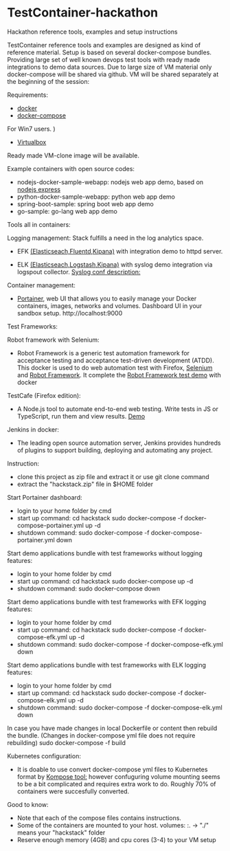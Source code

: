 # TestContainer-hackathon
Hackathon reference tools, examples and setup instructions

TestContainer reference tools and examples are designed as kind of reference material. Setup is based on several docker-compose bundles. Providing large set of well known devops test tools with ready made integrations to demo data sources.
Due to large size of VM material only docker-compose will be shared via github. VM will be shared separately at the beginning of the session:

Requirements:
- [docker](https://docs.docker.com/glossary/?term=installation)
- [docker-compose](https://docs.docker.com/compose/install/)

For Win7 users. )
- [Virtualbox](https://www.virtualbox.org/wiki/Downloads)

Ready made VM-clone image will be available.

Example containers with open source codes: 
- nodejs-docker-sample-webapp: nodejs web app demo, based on [nodejs express](https://expressjs.com/) 
- python-docker-sample-webapp: python web app demo
- spring-boot-sample: spring boot web app demo
- go-sample: go-lang web app demo   

Tools all in containers: 

Logging management: Stack fulfills a need in the log analytics space.
- EFK [(Elasticseach,Fluentd,Kipana)](https://docs.fluentd.org/v0.12/articles/docker-logging-efk-compose) with integration demo to httpd server. 

- ELK [(Elasticseach,Logstash,Kipana)](https://logz.io/learn/complete-guide-elk-stack/) with syslog demo integration via logspout collector. [Syslog conf description:](https://jujucharms.com/u/lazypower/logspout/)

Container management:
- [Portainer](https://portainer.readthedocs.io/en/stable/), web UI that allows you to easily manage your Docker containers, images, networks and volumes. Dashboard UI in your sandbox setup. http://localhost:9000


Test Frameworks:

Robot framework with Selenium:
- Robot Framework is a generic test automation framework for acceptance testing and acceptance test-driven development (ATDD). This docker is used to do web automation test with Firefox, [Selenium](http://www.seleniumhq.org/) and [Robot Framework](http://robotframework.org/). It complete the [Robot Framework test demo](https://bitbucket.org/robotframework/webdemo) with docker

TestCafe (Firefox edition):
- A Node.js tool to automate end-to-end web testing. Write tests in JS or TypeScript, run them and view results. [Demo]( http://devexpress.github.io/testcafe/documentation/using-testcafe/using-testcafe-docker-image)

Jenkins in docker:
- The leading open source automation server, Jenkins provides hundreds of plugins to support building, deploying and automating any project. 

Instruction:
- clone this project as zip file and extract it or use git clone command
- extract the "hackstack.zip" file in $HOME folder

Start Portainer dashboard:
- login to your home folder by cmd
- start up command:
cd hackstack
sudo docker-compose -f docker-compose-portainer.yml up -d
- shutdown command:
sudo docker-compose -f docker-compose-portainer.yml down

Start demo applications bundle with test frameworks without logging features:
- login to your home folder by cmd
- start up command:
cd hackstack
sudo docker-compose up -d
- shutdown command:
sudo docker-compose down

Start demo applications bundle with test frameworks with EFK logging features:
- login to your home folder by cmd
- start up command:
cd hackstack
sudo docker-compose -f docker-compose-efk.yml up -d
- shutdown command:
sudo docker-compose -f docker-compose-efk.yml down

Start demo applications bundle with test frameworks with ELK logging features:
- login to your home folder by cmd
- start up command:
cd hackstack
sudo docker-compose -f docker-compose-elk.yml up -d
- shutdown command:
sudo docker-compose -f docker-compose-elk.yml down

In case you have made changes in local Dockerfile or content then rebuild the bundle.
(Changes in docker-compose yml file does not require rebuilding)
sudo docker-compose -f <docker-compose file> build
  
Kubernetes configuration:
- It is doable to use convert docker-compose yml files to Kubernetes format by [Kompose tool:](http://kompose.io/) however confuguring volume mounting seems to be a bit complicated and requires extra work to do. Roughly 70% of containers were succesfully converted.

Good to know:
- Note that each of the compose files contains instructions.
- Some of the containers are mounted to your host. 
volumes: <host>:<container>. ->  "./<path>" means your "hackstack" folder 
- Reserve enough memory (4GB) and cpu cores (3-4) to your VM setup
